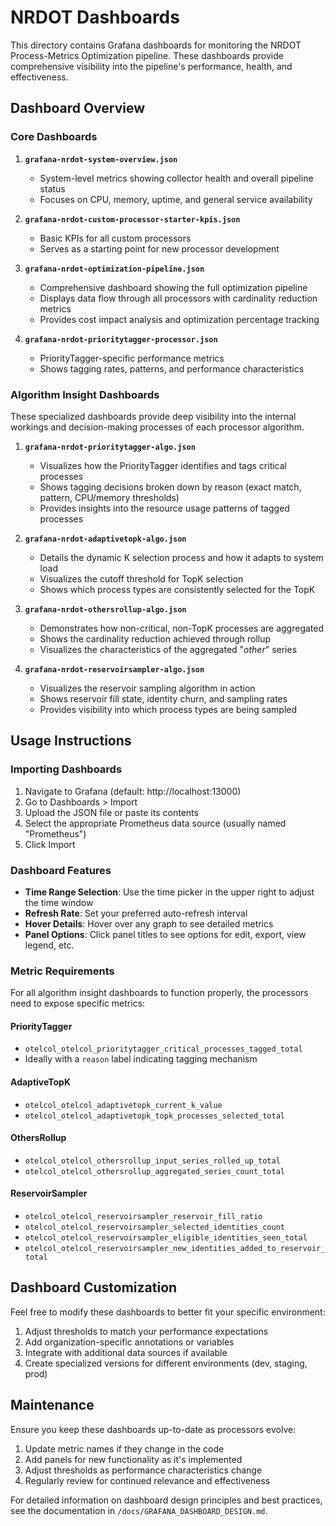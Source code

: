 # NRDOT Dashboards

This directory contains Grafana dashboards for monitoring the NRDOT Process-Metrics Optimization pipeline. These dashboards provide comprehensive visibility into the pipeline's performance, health, and effectiveness.

## Dashboard Overview

### Core Dashboards

1. **`grafana-nrdot-system-overview.json`**
   - System-level metrics showing collector health and overall pipeline status
   - Focuses on CPU, memory, uptime, and general service availability

2. **`grafana-nrdot-custom-processor-starter-kpis.json`**
   - Basic KPIs for all custom processors
   - Serves as a starting point for new processor development

3. **`grafana-nrdot-optimization-pipeline.json`**
   - Comprehensive dashboard showing the full optimization pipeline
   - Displays data flow through all processors with cardinality reduction metrics
   - Provides cost impact analysis and optimization percentage tracking

4. **`grafana-nrdot-prioritytagger-processor.json`**
   - PriorityTagger-specific performance metrics
   - Shows tagging rates, patterns, and performance characteristics

### Algorithm Insight Dashboards

These specialized dashboards provide deep visibility into the internal workings and decision-making processes of each processor algorithm.

1. **`grafana-nrdot-prioritytagger-algo.json`**
   - Visualizes how the PriorityTagger identifies and tags critical processes
   - Shows tagging decisions broken down by reason (exact match, pattern, CPU/memory thresholds)
   - Provides insights into the resource usage patterns of tagged processes

2. **`grafana-nrdot-adaptivetopk-algo.json`**
   - Details the dynamic K selection process and how it adapts to system load
   - Visualizes the cutoff threshold for TopK selection
   - Shows which process types are consistently selected for the TopK

3. **`grafana-nrdot-othersrollup-algo.json`**
   - Demonstrates how non-critical, non-TopK processes are aggregated
   - Shows the cardinality reduction achieved through rollup
   - Visualizes the characteristics of the aggregated "_other_" series

4. **`grafana-nrdot-reservoirsampler-algo.json`**
   - Visualizes the reservoir sampling algorithm in action
   - Shows reservoir fill state, identity churn, and sampling rates
   - Provides visibility into which process types are being sampled

## Usage Instructions

### Importing Dashboards

1. Navigate to Grafana (default: http://localhost:13000)
2. Go to Dashboards > Import
3. Upload the JSON file or paste its contents
4. Select the appropriate Prometheus data source (usually named "Prometheus")
5. Click Import

### Dashboard Features

- **Time Range Selection**: Use the time picker in the upper right to adjust the time window
- **Refresh Rate**: Set your preferred auto-refresh interval
- **Hover Details**: Hover over any graph to see detailed metrics
- **Panel Options**: Click panel titles to see options for edit, export, view legend, etc.

### Metric Requirements

For all algorithm insight dashboards to function properly, the processors need to expose specific metrics:

#### PriorityTagger
- `otelcol_otelcol_prioritytagger_critical_processes_tagged_total`
- Ideally with a `reason` label indicating tagging mechanism

#### AdaptiveTopK
- `otelcol_otelcol_adaptivetopk_current_k_value`
- `otelcol_otelcol_adaptivetopk_topk_processes_selected_total`

#### OthersRollup
- `otelcol_otelcol_othersrollup_input_series_rolled_up_total`
- `otelcol_otelcol_othersrollup_aggregated_series_count_total`

#### ReservoirSampler
- `otelcol_otelcol_reservoirsampler_reservoir_fill_ratio`
- `otelcol_otelcol_reservoirsampler_selected_identities_count`
- `otelcol_otelcol_reservoirsampler_eligible_identities_seen_total`
- `otelcol_otelcol_reservoirsampler_new_identities_added_to_reservoir_total`

## Dashboard Customization

Feel free to modify these dashboards to better fit your specific environment:

1. Adjust thresholds to match your performance expectations
2. Add organization-specific annotations or variables
3. Integrate with additional data sources if available
4. Create specialized versions for different environments (dev, staging, prod)

## Maintenance

Ensure you keep these dashboards up-to-date as processors evolve:

1. Update metric names if they change in the code
2. Add panels for new functionality as it's implemented
3. Adjust thresholds as performance characteristics change
4. Regularly review for continued relevance and effectiveness

For detailed information on dashboard design principles and best practices, see the documentation in `/docs/GRAFANA_DASHBOARD_DESIGN.md`.
